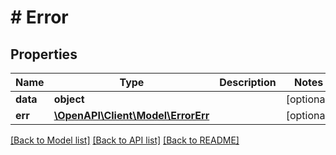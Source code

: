 # # Error

## Properties

Name | Type | Description | Notes
------------ | ------------- | ------------- | -------------
**data** | **object** |  | [optional]
**err** | [**\OpenAPI\Client\Model\ErrorErr**](ErrorErr.md) |  | [optional]

[[Back to Model list]](../../README.md#models) [[Back to API list]](../../README.md#endpoints) [[Back to README]](../../README.md)
